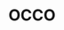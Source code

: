 ---
title: OCCO
role: Producer, Mix Engineer
image: https://ucarecdn.com/8af8286a-b592-4de6-a4d5-1ca551979b8e/-/preview/
url: https://example.com/occo
client: OCCO Band
description: Produced and mixed the debut EP for indie rock band OCCO, focusing on creating a dynamic sound that balanced raw energy with polished production.
featured: true
order: 1
---